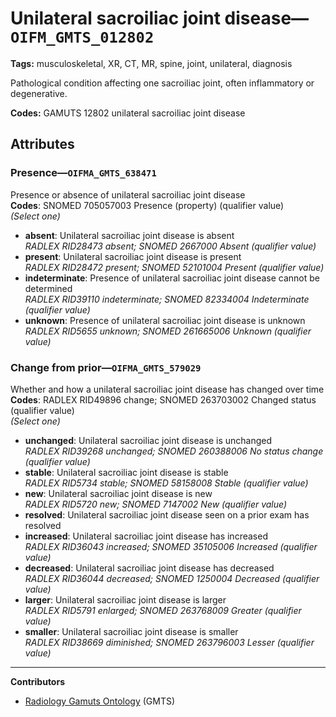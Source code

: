 # Unilateral sacroiliac joint disease—`OIFM_GMTS_012802`

**Tags:** musculoskeletal, XR, CT, MR, spine, joint, unilateral, diagnosis

Pathological condition affecting one sacroiliac joint, often inflammatory or degenerative.

**Codes:** GAMUTS 12802 unilateral sacroiliac joint disease

## Attributes

### Presence—`OIFMA_GMTS_638471`

Presence or absence of unilateral sacroiliac joint disease  
**Codes**: SNOMED 705057003 Presence (property) (qualifier value)  
*(Select one)*

- **absent**: Unilateral sacroiliac joint disease is absent  
_RADLEX RID28473 absent; SNOMED 2667000 Absent (qualifier value)_
- **present**: Unilateral sacroiliac joint disease is present  
_RADLEX RID28472 present; SNOMED 52101004 Present (qualifier value)_
- **indeterminate**: Presence of unilateral sacroiliac joint disease cannot be determined  
_RADLEX RID39110 indeterminate; SNOMED 82334004 Indeterminate (qualifier value)_
- **unknown**: Presence of unilateral sacroiliac joint disease is unknown  
_RADLEX RID5655 unknown; SNOMED 261665006 Unknown (qualifier value)_

### Change from prior—`OIFMA_GMTS_579029`

Whether and how a unilateral sacroiliac joint disease has changed over time  
**Codes**: RADLEX RID49896 change; SNOMED 263703002 Changed status (qualifier value)  
*(Select one)*

- **unchanged**: Unilateral sacroiliac joint disease is unchanged  
_RADLEX RID39268 unchanged; SNOMED 260388006 No status change (qualifier value)_
- **stable**: Unilateral sacroiliac joint disease is stable  
_RADLEX RID5734 stable; SNOMED 58158008 Stable (qualifier value)_
- **new**: Unilateral sacroiliac joint disease is new  
_RADLEX RID5720 new; SNOMED 7147002 New (qualifier value)_
- **resolved**: Unilateral sacroiliac joint disease seen on a prior exam has resolved  
- **increased**: Unilateral sacroiliac joint disease has increased  
_RADLEX RID36043 increased; SNOMED 35105006 Increased (qualifier value)_
- **decreased**: Unilateral sacroiliac joint disease has decreased  
_RADLEX RID36044 decreased; SNOMED 1250004 Decreased (qualifier value)_
- **larger**: Unilateral sacroiliac joint disease is larger  
_RADLEX RID5791 enlarged; SNOMED 263768009 Greater (qualifier value)_
- **smaller**: Unilateral sacroiliac joint disease is smaller  
_RADLEX RID38669 diminished; SNOMED 263796003 Lesser (qualifier value)_

---

**Contributors**

- [Radiology Gamuts Ontology](https://gamuts.net/) (GMTS)